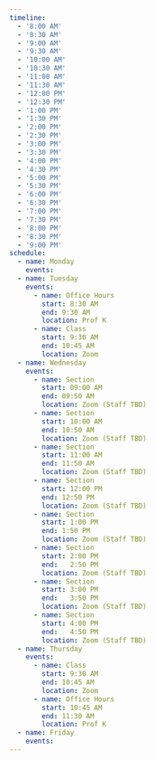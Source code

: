 ```yaml
---
timeline:
  - '8:00 AM'
  - '8:30 AM'
  - '9:00 AM'
  - '9:30 AM'
  - '10:00 AM'
  - '10:30 AM'
  - '11:00 AM'
  - '11:30 AM'
  - '12:00 PM'
  - '12:30 PM'
  - '1:00 PM'
  - '1:30 PM'
  - '2:00 PM'
  - '2:30 PM'
  - '3:00 PM'
  - '3:30 PM'
  - '4:00 PM'
  - '4:30 PM'
  - '5:00 PM'
  - '5:30 PM'
  - '6:00 PM'
  - '6:30 PM'
  - '7:00 PM'
  - '7:30 PM'
  - '8:00 PM'
  - '8:30 PM'
  - '9:00 PM'
schedule:
  - name: Monday
    events:
  - name: Tuesday
    events:
      - name: Office Hours
        start: 8:30 AM
        end: 9:30 AM
        location: Prof K
      - name: Class
        start: 9:30 AM
        end: 10:45 AM
        location: Zoom
  - name: Wednesday
    events:
      - name: Section
        start: 09:00 AM
        end: 09:50 AM
        location: Zoom (Staff TBD)
      - name: Section
        start: 10:00 AM
        end: 10:50 AM
        location: Zoom (Staff TBD)
      - name: Section
        start: 11:00 AM
        end: 11:50 AM
        location: Zoom (Staff TBD)
      - name: Section
        start: 12:00 PM
        end: 12:50 PM
        location: Zoom (Staff TBD)
      - name: Section
        start: 1:00 PM
        end: 1:50 PM
        location: Zoom (Staff TBD) 
      - name: Section
        start: 2:00 PM
        end:   2:50 PM
        location: Zoom (Staff TBD) 
      - name: Section
        start: 3:00 PM
        end:   3:50 PM
        location: Zoom (Staff TBD) 
      - name: Section
        start: 4:00 PM
        end:   4:50 PM
        location: Zoom (Staff TBD) 
  - name: Thursday
    events:
      - name: Class
        start: 9:30 AM
        end: 10:45 AM
        location: Zoom
      - name: Office Hours
        start: 10:45 AM
        end: 11:30 AM
        location: Prof K
  - name: Friday
    events:
---
```

